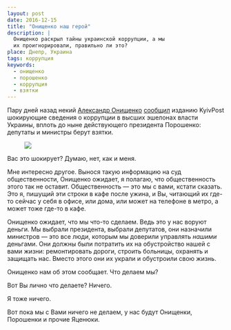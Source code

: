 ```yaml
---
layout: post
date: 2016-12-15
title: "Онищенко наш герой"
description: |
  Онищенко раскрыл тайны украинской коррупции, а мы
  их проигнорировали, правильно ли это?
place: Днепр, Украина
tags: коррупция
keywords:
  - онищенко
  - порошенко
  - коррупция
  - взятки
---
```


Пару дней назад некий
[Александр Онищенко](https://ru.wikipedia.org/wiki/%D0%9E%D0%BD%D0%B8%D1%89%D0%B5%D0%BD%D0%BA%D0%BE,_%D0%90%D0%BB%D0%B5%D0%BA%D1%81%D0%B0%D0%BD%D0%B4%D1%80_%D0%A0%D0%BE%D0%BC%D0%B0%D0%BD%D0%BE%D0%B2%D0%B8%D1%87)
[сообщил](https://www.kyivpost.com/ukraine-politics/onyshchenko-makes-sweeping-claims-poroshenko-graft.html)
изданию KyivPost шокирующие сведения о коррупции
в высших эшелонах власти Украины, вплоть до
ныне действующего президента Порошенко: депутаты и министры берут
взятки.

<figure><a href="https://www.kyivpost.com/ukraine-politics/onyshchenko-makes-sweeping-claims-poroshenko-graft.html">
<img src="https://www.kyivpost.com/wp-content/uploads/2016/12/02_718907.jpg"/>
</a></figure>

<!--more-->

Вас это шокирует? Думаю, нет, как и меня.

Мне интересно другое. Вынося такую информацию на суд общественности,
Онищенко ожидает, я полагаю, что общественность этого так не оставит.
Общественность &mdash; это мы с вами, кстати сказать. Это я, пишущий
эти строки в кафе после ужина, и Вы, читающий их где-то сейчас у себя
в офисе, или дома, или может на телефоне в метро, а может тоже где-то в кафе.

Онищенко ожидает, что мы что-то сделаем. Ведь это у нас воруют деньги. Мы
выбрали президента, выбрали депутатов, они назначили министров &mdash;
это все люди, которым мы доверили управлять _нашими_ деньгами. Они должны
были потратить их на обустройство нашей с вами жизни: ремонтировать дороги,
строить больницы, охранять и защищать нас. Вместо этого они их украли
и обустроили свою жизнь.

Онищенко нам об этом сообщает. Что делаем мы?

Вот Вы лично что делаете? Ничего.

Я тоже ничего.

Вот пока мы с Вами ничего не делаем, у нас будут
Онищенки, Порошенки и прочие Яценюки.


